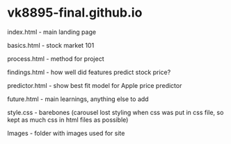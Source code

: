 # vk8895-final.github.io

index.html - main landing page

basics.html - stock market 101

process.html - method for project

findings.html - how well did features predict stock price?

predictor.html - show best fit model for Apple price predictor

future.html - main learnings, anything else to add

style.css - barebones (carousel lost styling when css was put in css file, so kept as much css in html files as possible)

Images - folder with images used for site

